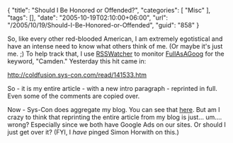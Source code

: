 {
	"title": "Should I Be Honored or Offended?",
	"categories": [
		"Misc"
	],
	"tags": [],
	"date": "2005-10-19T02:10:00+06:00",
	"url": "/2005/10/19/Should-I-Be-Honored-or-Offended",
	"guid": "858"
}

So, like every other red-blooded American, I am extremely egotistical and have an intense need to know what others think of me. (Or maybe it's just me. ;) To help track that, I use <a href="http://www.rsswatcher.com">RSSWatcher</a> to monitor <a href="http://www.fullasagoog.com">FullAsAGoog</a> for the keyword, "Camden." Yesterday this hit came in:

<a href="http://coldfusion.sys-con.com/read/141533.htm">http://coldfusion.sys-con.com/read/141533.htm</a>

So - it is my entire article - with a new intro paragraph - reprinted in full. Even some of the comments are copied over. 

Now - Sys-Con does aggregate my blog. You can see that <a href="http://www.google.com/url?sa=t&ct=res&cd=3&url=http%3A//coldfusion.sys-con.com/read/rss/92.htm&ei=rtZVQ5rPFY38oQK745WlCA&sig2=Go-_-2D5I9Up4zHdcuPhTw">here</a>. But am I crazy to think that reprinting the entire article from my blog is just... um.... wrong? Especially since we both have Google Ads on our sites. Or should I just get over it? (FYI, I <i>have</i> pinged Simon Horwith on this.)